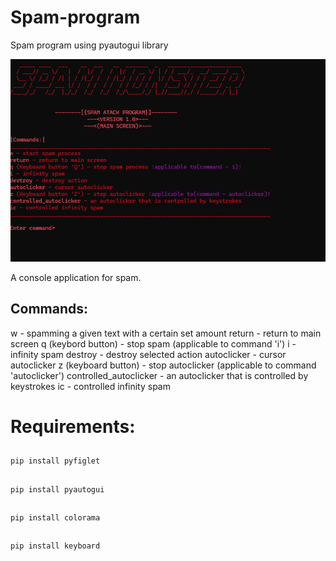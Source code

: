 # Spam-program
Spam program using pyautogui library

![](screenImage.png)

A console application for spam.
<h2>Commands:</h2>
w - spamming a given text with a certain set amount
return - return to main screen
q (keybord button) - stop spam (applicable to command 'i')
i - infinity spam
destroy - destroy selected action
autoclicker - cursor autoclicker
z (keyboard button) - stop autoclicker (applicable to command 'autoclicker')
controlled_autoclicker - an autoclicker that is controlled by keystrokes
ic - controlled infinity spam

<h1>Requirements:</h1>

##
    pip install pyfiglet

##
    pip install pyautogui

##
    pip install colorama

##
    pip install keyboard
